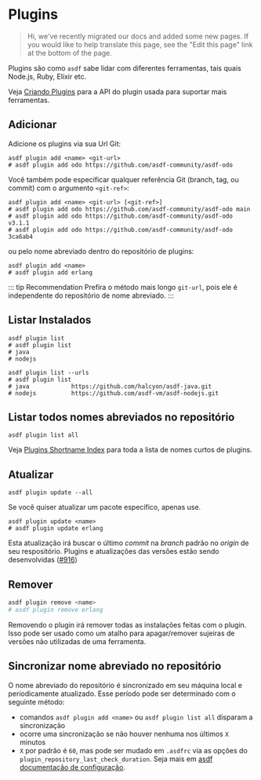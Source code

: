 # Plugins

> Hi, we've recently migrated our docs and added some new pages. If you would like to help translate this page, see the "Edit this page" link at the bottom of the page.

Plugins são como `asdf` sabe lidar com diferentes ferramentas, tais quais Node.js, Ruby, Elixir etc.

Veja [Criando Plugins](/pt-br/plugins/create.md) para a API do plugin usada para suportar mais ferramentas.

## Adicionar

Adicione os plugins via sua Url Git:

```shell
asdf plugin add <name> <git-url>
# asdf plugin add odo https://github.com/asdf-community/asdf-odo
```

Você também pode especificar qualquer referência Git (branch, tag, ou commit) com o argumento `<git-ref>`:

```shell
asdf plugin add <name> <git-url> [<git-ref>]
# asdf plugin add odo https://github.com/asdf-community/asdf-odo main
# asdf plugin add odo https://github.com/asdf-community/asdf-odo v3.1.1
# asdf plugin add odo https://github.com/asdf-community/asdf-odo 3ca6ab4
```

ou pelo nome abreviado dentro do repositório de plugins:

```shell
asdf plugin add <name>
# asdf plugin add erlang
```

::: tip Recommendation
Prefira o método mais longo `git-url`, pois ele é independente do repositório de nome abreviado.
:::

## Listar Instalados

```shell
asdf plugin list
# asdf plugin list
# java
# nodejs
```

```shell
asdf plugin list --urls
# asdf plugin list
# java            https://github.com/halcyon/asdf-java.git
# nodejs          https://github.com/asdf-vm/asdf-nodejs.git
```

## Listar todos nomes abreviados no repositório

```shell
asdf plugin list all
```

Veja [Plugins Shortname Index](https://github.com/asdf-vm/asdf-plugin-template) para toda a lista de nomes curtos de plugins.

## Atualizar

```shell
asdf plugin update --all
```

Se você quiser atualizar um pacote específico, apenas use.

```shell
asdf plugin update <name>
# asdf plugin update erlang
```

Esta atualização irá buscar o último _commit_ na _branch_ padrão no _origin_ de seu respositório. Plugins e atualizações das versões estão sendo desenvolvidas ([#916](https://github.com/asdf-vm/asdf/pull/916))

## Remover

```bash
asdf plugin remove <name>
# asdf plugin remove erlang
```

Removendo o plugin irá remover todas as instalações feitas com o plugin. Isso pode ser usado como um atalho para apagar/remover sujeiras de versões não utilizadas de uma ferramenta.

## Sincronizar nome abreviado no repositório

O nome abreviado do repositório é sincronizado em seu máquina local e periodicamente atualizado. Esse período pode ser determinado com o seguinte método:

- comandos `asdf plugin add <name>` ou `asdf plugin list all` disparam a sincronização
- ocorre uma sincronização se não houver nenhuma nos últimos `X` minutos
- `X` por padrão é `60`, mas pode ser mudado em `.asdfrc` via as opções do `plugin_repository_last_check_duration`. Seja mais em [asdf documentação de configuração](/pt-br/manage/configuration.md).

